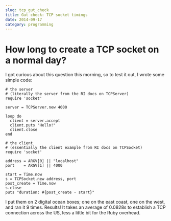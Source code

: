 ```yaml
---
slug: tcp_gut_check
title: Gut check: TCP socket timings
date: 2014-09-17
category: programming
---
```

# How long to create a TCP socket on a normal day?

I got curious about this question this morning, so to test it out, I wrote some simple code:

```
# the server
# (literally the server from the RI docs on TCPServer)
require 'socket'

server = TCPServer.new 4000

loop do
  client = server.accept
  client.puts "Hello!"
  client.close
end

```

```
# the client
# (essentially the client example from RI docs on TCPSocket)
require 'socket'

address = ARGV[0] || "localhost"
port    = ARGV[1] || 4000

start = Time.now
s = TCPSocket.new address, port
post_create = Time.now
s.close
puts "duration: #{post_create - start}"
```

I put them on 2 digital ocean boxes; one on the east coast, one on the west, and ran it 9 times. Results! It takes an average of 0.0828s to establish a TCP connection across the US, less a little bit for the Ruby overhead.
